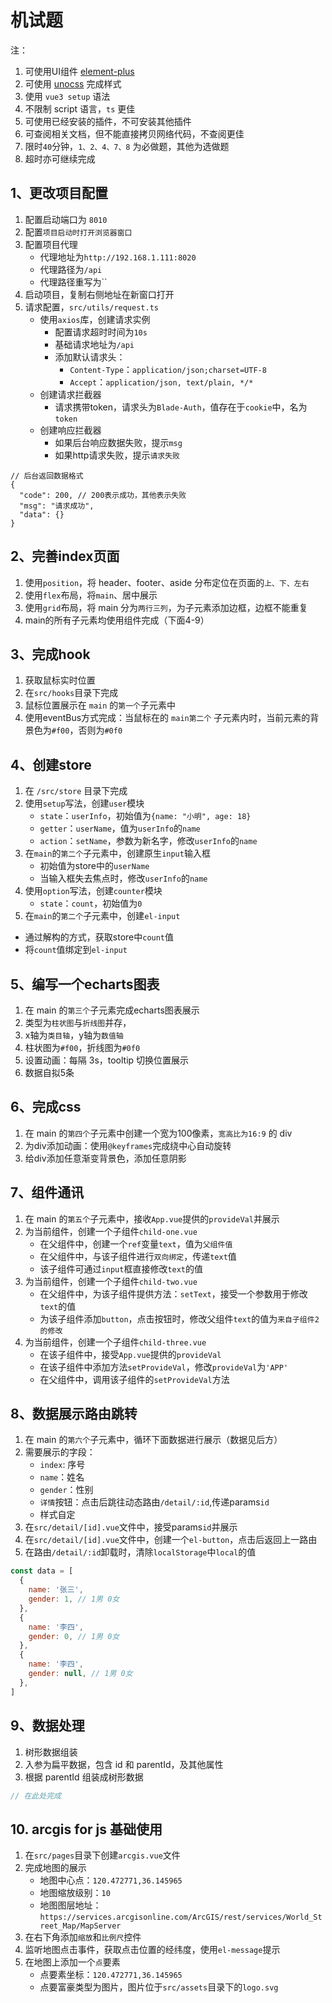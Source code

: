 # 机试题

注：
1. 可使用UI组件 [element-plus](https://element-plus.org/zh-CN/component/overview.html)
2. 可使用 [unocss](https://alfred-skyblue.github.io/unocss-docs-cn/) 完成样式
3. 使用 `vue3 setup` 语法
4. 不限制 script 语言，`ts` 更佳
5. 可使用已经安装的插件，不可安装其他插件
6. 可查阅相关文档，但不能直接拷贝网络代码，不查阅更佳
7. 限时`40`分钟，`1、2、4、7、8` 为必做题，其他为选做题
8. 超时亦可继续完成

## 1、更改项目配置

1. 配置启动端口为 `8010`
2. 配置`项目启动时打开浏览器窗口`
3. 配置项目代理
    - 代理地址为`http://192.168.1.111:8020`
    - 代理路径为`/api`
    - 代理路径重写为``
4. 启动项目，复制右侧地址在新窗口打开
5. 请求配置，`src/utils/request.ts`
   - 使用`axios`库，创建请求实例
     - 配置请求超时时间为`10s`
     - 基础请求地址为`/api`
     - 添加默认请求头：
       - `Content-Type`：`application/json;charset=UTF-8`
       - `Accept`：`application/json, text/plain, */*`
   - 创建请求拦截器
     - 请求携带token，请求头为`Blade-Auth`，值存在于`cookie`中，名为`token`
   - 创建响应拦截器
     - 如果后台响应数据失败，提示`msg`
     - 如果http请求失败，提示`请求失败`

```json5
// 后台返回数据格式
{
  "code": 200, // 200表示成功，其他表示失败
  "msg": "请求成功",
  "data": {}
}
```

## 2、完善index页面

1. 使用`position`，将 header、footer、aside 分布定位在页面的`上、下、左右`
2. 使用`flex`布局，将`main`、居中展示
3. 使用`grid`布局，将 main 分为`两行三列`，为子元素添加边框，边框不能重复
4. main的所有子元素均使用组件完成（下面4-9）

## 3、完成hook

1. 获取鼠标实时位置
2. 在`src/hooks`目录下完成
3. 鼠标位置展示在 `main` 的`第一个`子元素中
4. 使用eventBus方式完成：当鼠标在的 `main第二个` 子元素内时，当前元素的背景色为`#f00`，否则为`#0f0`

## 4、创建store

1. 在 `/src/store` 目录下完成
2. 使用`setup`写法，创建`user`模块
   - `state`：`userInfo`，初始值为`{name: "小明", age: 18}`
   - `getter`：`userName`，值为`userInfo`的`name`
   - `action`：`setName`，参数为新名字，修改`userInfo`的`name`
3. 在`main`的`第二个`子元素中，创建原生`input`输入框
   - 初始值为store中的`userName`
   - 当输入框失去焦点时，修改`userInfo`的`name`
4. 使用`option`写法，创建`counter`模块
   - `state`：`count`，初始值为`0`
5. 在`main`的`第二个`子元素中，创建`el-input`
  - 通过解构的方式，获取store中`count`值
  - 将`count`值绑定到`el-input`

## 5、编写一个echarts图表

1. 在 main 的`第三个`子元素完成echarts图表展示
2. 类型为`柱状图`与`折线图`并存，
3. x轴为`类目轴`，y轴为`数值轴`
4. 柱状图为`#f00`，折线图为`#0f0`
5. 设置动画：每隔 3s，tooltip 切换位置展示
6. 数据自拟5条

## 6、完成css

1. 在 main 的`第四个`子元素中创建一个宽为100像素，`宽高比为16:9` 的 div
2. 为div添加动画：使用`@keyframes`完成绕中心自动旋转
3. 给div添加任意渐变背景色，添加任意阴影

## 7、组件通讯

1. 在 main 的`第五个`子元素中，接收`App.vue`提供的`provideVal`并展示
2. 为当前组件，创建一个子组件`child-one.vue`
   - 在父组件中，创建一个`ref`变量`text`，值为`父组件值`
   - 在父组件中，与该子组件进行`双向绑定`，传递`text`值
   - 该子组件可通过`input`框直接修改`text`的值
3. 为当前组件，创建一个子组件`child-two.vue`
   - 在父组件中，为该子组件提供方法：`setText`，接受一个参数用于修改`text`的值
   - 为该子组件添加`button`，点击按钮时，修改父组件`text`的值为`来自子组件2的修改`
4. 为当前组件，创建一个子组件`child-three.vue`
   - 在该子组件中，接受`App.vue`提供的`provideVal`
   - 在该子组件中添加方法`setProvideVal`，修改`provideVal`为`'APP'`
   - 在父组件中，调用该子组件的`setProvideVal`方法

## 8、数据展示路由跳转

1. 在 main 的`第六个`子元素中，循环下面数据进行展示（数据见后方）
2. 需要展示的字段：
   - `index`: 序号
   - `name`：姓名
   - `gender`：性别
   - `详情`按钮：点击后跳往动态路由`/detail/:id`,传递params`id`
   - 样式自定
3. 在`src/detail/[id].vue`文件中，接受params`id`并展示
4. 在`src/detail/[id].vue`文件中，创建一个`el-button`，点击后返回上一路由
5. 在路由`/detail/:id`卸载时，清除`localStorage`中`local`的值

```js
const data = [
  {
    name: '张三',
    gender: 1, // 1男 0女
  },
  {
    name: '李四',
    gender: 0, // 1男 0女
  },
  {
    name: '李四',
    gender: null, // 1男 0女
  },
]
```

## 9、数据处理

1. 树形数据组装
2. 入参为扁平数据，包含 id 和 parentId，及其他属性
3. 根据 parentId 组装成树形数据

```js
// 在此处完成

```

## 10. arcgis for js 基础使用

1. 在`src/pages`目录下创建`arcgis.vue`文件
2. 完成地图的展示
   - 地图中心点：`120.472771,36.145965`
   - 地图缩放级别：`10`
   - 地图图层地址：`https://services.arcgisonline.com/ArcGIS/rest/services/World_Street_Map/MapServer`
3. 在右下角添加`缩放`和`比例尺`控件
4. 监听地图点击事件，获取点击位置的经纬度，使用`el-message`提示
5. 在地图上添加一个`点`要素
   - 点要素坐标：`120.472771,36.145965`
   - 点要富豪类型为图片，图片位于`src/assets`目录下的`logo.svg`
